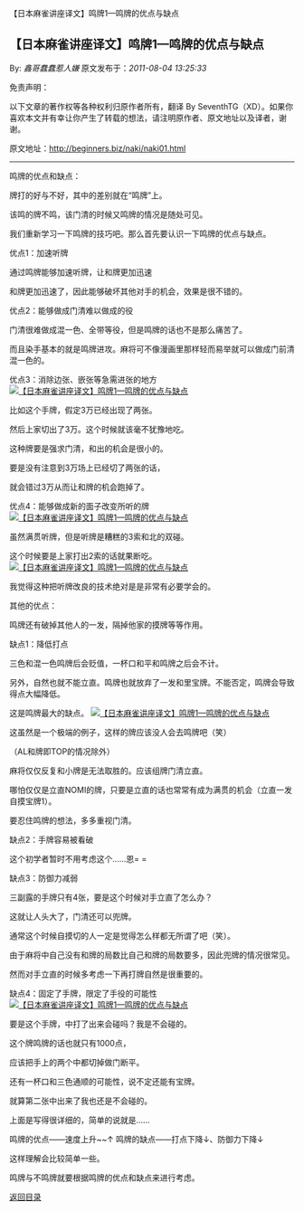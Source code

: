 【日本麻雀讲座译文】鸣牌1—鸣牌的优点与缺点
## 【日本麻雀讲座译文】鸣牌1—鸣牌的优点与缺点

By: *鑫哥蠢蠢惹人嫌* 原文发布于：*2011-08-04 13:25:33*

免责声明：

以下文章的著作权等各种权利归原作者所有，翻译 By
SeventhTG（XD）。如果你喜欢本文并有幸让你产生了转载的想法，请注明原作者、原文地址以及译者，谢谢。

原文地址：http://beginners.biz/naki/naki01.html

------------------------------------------------------------------------------------

鸣牌的优点和缺点：

牌打的好与不好，其中的差别就在“鸣牌”上。

该鸣的牌不鸣，该门清的时候又鸣牌的情况是随处可见。

我们重新学习一下鸣牌的技巧吧。那么首先要认识一下鸣牌的优点与缺点。

优点1：加速听牌

通过鸣牌能够加速听牌，让和牌更加迅速

和牌更加迅速了，因此能够破坏其他对手的机会，效果是很不错的。

优点2：能够做成门清难以做成的役

门清很难做成混一色、全带等役，但是鸣牌的话也不是那么痛苦了。

而且染手基本的就是鸣牌进攻。麻将可不像漫画里那样轻而易举就可以做成门前清混一色的。

优点3：消除边张、嵌张等急需进张的地方
[![【日本麻雀讲座译文】鸣牌1&mdash;鸣牌的优点与缺点](http://s6.sinaimg.cn/middle/7f78b76fxa99b0d3b4025&amp;690)](http://photo.blog.sina.com.cn/showpic.html#blogid=7f78b76f0100us8r&url=http://s6.sinaimg.cn/orignal/7f78b76fxa99b0d3b4025)

比如这个手牌，假定3万已经出现了两张。

然后上家切出了3万。这个时候就该毫不犹豫地吃。

这种牌要是强求门清，和出的机会是很小的。

要是没有注意到3万场上已经切了两张的话，

就会错过3万从而让和牌的机会跑掉了。

优点4：能够做成新的面子改变所听的牌
[![【日本麻雀讲座译文】鸣牌1&mdash;鸣牌的优点与缺点](http://s11.sinaimg.cn/middle/7f78b76fga9a73702ca9a&amp;690)](http://photo.blog.sina.com.cn/showpic.html#blogid=7f78b76f0100us8r&url=http://s11.sinaimg.cn/orignal/7f78b76fga9a73702ca9a)

虽然满贯听牌，但是听牌是糟糕的3索和北的双碰。

这个时候要是上家打出2索的话就果断吃。
[![【日本麻雀讲座译文】鸣牌1&mdash;鸣牌的优点与缺点](http://s6.sinaimg.cn/middle/7f78b76fga9a740413ce5&amp;690)](http://photo.blog.sina.com.cn/showpic.html#blogid=7f78b76f0100us8r&url=http://s6.sinaimg.cn/orignal/7f78b76fga9a740413ce5)

我觉得这种把听牌改良的技术绝对是是非常有必要学会的。

其他的优点：

鸣牌还有破掉其他人的一发，隔掉他家的摸牌等等作用。

缺点1：降低打点

三色和混一色鸣牌后会贬值，一杯口和平和鸣牌之后会不计。

另外，自然也就不能立直。鸣牌也就放弃了一发和里宝牌。不能否定，鸣牌会导致得点大幅降低。

这是鸣牌最大的缺点。
[![【日本麻雀讲座译文】鸣牌1&mdash;鸣牌的优点与缺点](http://s6.sinaimg.cn/middle/7f78b76fga9a752075ab5&amp;690)](http://photo.blog.sina.com.cn/showpic.html#blogid=7f78b76f0100us8r&url=http://s6.sinaimg.cn/orignal/7f78b76fga9a752075ab5)

这虽然是一个极端的例子，这样的牌应该没人会去鸣牌吧（笑）

（AL和牌即TOP的情况除外）

麻将仅仅反复和小牌是无法取胜的。应该组牌门清立直。

哪怕仅仅是立直NOMI的牌，只要是立直的话也常常有成为满贯的机会（立直一发自摸宝牌1）。

要忍住鸣牌的想法，多多重视门清。

缺点2：手牌容易被看破

这个初学者暂时不用考虑这个……恩= =

缺点3：防御力减弱

三副露的手牌只有4张，要是这个时候对手立直了怎么办？

这就让人头大了，门清还可以兜牌。

通常这个时候自摸切的人一定是觉得怎么样都无所谓了吧（笑）。

由于麻将中自己没有和牌的局数比自己和牌的局数要多，因此兜牌的情况很常见。

然而对手立直的时候多考虑一下再打牌自然是很重要的。

缺点4：固定了手牌，限定了手役的可能性
[![【日本麻雀讲座译文】鸣牌1&mdash;鸣牌的优点与缺点](http://s12.sinaimg.cn/middle/7f78b76fga9a784b117db&amp;690)](http://photo.blog.sina.com.cn/showpic.html#blogid=7f78b76f0100us8r&url=http://s12.sinaimg.cn/orignal/7f78b76fga9a784b117db)

要是这个手牌，中打了出来会碰吗？我是不会碰的。

这个牌鸣牌的话也就只有1000点，

应该把手上的两个中都切掉做门断平。

还有一杯口和三色通顺的可能性，说不定还能有宝牌。

就算第二张中出来了我也还是不会碰的。

上面是写得很详细的，简单的说就是……

鸣牌的优点——速度上升~~↑
鸣牌的缺点——打点下降↓、防御力下降↓

这样理解会比较简单一些。

鸣牌与不鸣牌就要根据鸣牌的优点和缺点来进行考虑。

[返回目录](index.html)
